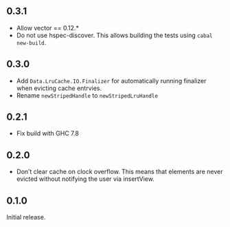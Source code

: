 0.3.1
-----
* Allow vector == 0.12.*
* Do not use hspec-discover. This allows building the tests using
  `cabal new-build`.

0.3.0
-----
* Add `Data.LruCache.IO.Finalizer` for automatically running finalizer
  when evicting cache entrvies.
* Rename `newStripedHandle` to `newStripedLruHandle`

0.2.1
-----
* Fix build with GHC 7.8

0.2.0
----
* Don’t clear cache on clock overflow. This means that elements are
  never evicted without notifying the user via insertView.

0.1.0
-----
Initial release.
